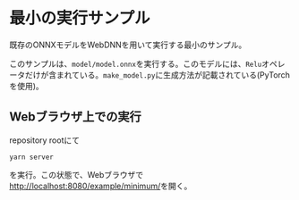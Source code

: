 # 最小の実行サンプル

既存のONNXモデルをWebDNNを用いて実行する最小のサンプル。

このサンプルは、`model/model.onnx`を実行する。このモデルには、`Relu`オペレータだけが含まれている。`make_model.py`に生成方法が記載されている(PyTorchを使用)。

## Webブラウザ上での実行

repository rootにて

```
yarn server
```

を実行。この状態で、Webブラウザで[http://localhost:8080/example/minimum/](http://localhost:8080/example/minimum/)を開く。

